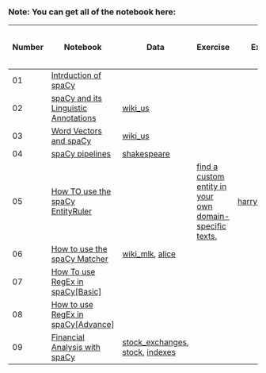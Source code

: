 ### Note: You can get all of the notebook here:

|     Number           |Notebook                                  |   Data    |        Exercise                 |       Exercise-data       | Exercise-output-model-data |
|---------------------------|-------------------------------|---------------------------------------------------|-------------------|--------------------|---------------|
| 01    |  [Intrduction of spaCy](https://github.com/ProgramerSalar/spaCy/blob/manish/Readme.md)
|  02   |     [spaCy and its Linguistic Annotations](https://github.com/ProgramerSalar/spaCy/blob/manish/notebook/02_spaCy_and_its_Linguistic_Annotations.ipynb)    |      [wiki_us](https://github.com/ProgramerSalar/spaCy/blob/manish/data/wiki_us.txt)     |
|  03    | [Word Vectors and spaCy](https://github.com/ProgramerSalar/spaCy/blob/manish/notebook/03_Word_Vectors_and_spaCy.ipynb) | [wiki_us](https://github.com/ProgramerSalar/spaCy/blob/manish/data/wiki_us.txt) |
| 04     | [spaCy pipelines](https://github.com/ProgramerSalar/spaCy/blob/manish/notebook/04_spaCy_pielines.ipynb) | [shakespeare](https://ocw.mit.edu/ans7870/6/6.006/s08/lecturenotes/files/t8.shakespeare.txt)
| 05 | [How TO use the spaCy EntityRuler](https://github.com/ProgramerSalar/spaCy/blob/manish/notebook/05_spaCy_EntityRuler.ipynb) | | [find a custom entity in your own domain-specific texts.](https://github.com/ProgramerSalar/spaCy/blob/manish/Exercise/01_customazing_spacy.py) | [harryPorter_character](https://github.com/ProgramerSalar/spaCy/blob/manish/data/hp_characters.json) | [harry-porter-data](https://github.com/ProgramerSalar/spaCy/blob/manish/data/harray_poter_data.json) | 
| 06 | [How to use the spaCy Matcher](https://github.com/ProgramerSalar/spaCy/blob/manish/notebook/06_spaCy_Matcher.ipynb) | [wiki_mlk](https://github.com/ProgramerSalar/spaCy/blob/manish/data/wiki_mlk.txt), [alice](https://github.com/ProgramerSalar/spaCy/blob/manish/data/alice.json) | 
| 07 | [How To use RegEx in spaCy[Basic]](https://github.com/ProgramerSalar/spaCy/blob/manish/notebook/07_Regex_with_spaCy.ipynb) | 
| 08 | [How to use RegEx in spaCy[Advance]](https://github.com/ProgramerSalar/spaCy/blob/manish/notebook/08_Multi-word-Token-Entities.ipynb) |
| 09 | [Financial Analysis with spaCy](https://github.com/ProgramerSalar/spaCy/blob/manish/notebook/09_Financial_Analysis.ipynb) | [stock_exchanges](https://github.com/ProgramerSalar/spaCy/blob/manish/data/stock_exchanges.tsv), [stock](https://github.com/ProgramerSalar/spaCy/blob/manish/data/stocks.tsv), [indexes](https://github.com/ProgramerSalar/spaCy/blob/manish/data/indexes.tsv)